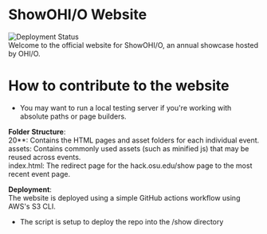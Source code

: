 # ShowOHI/O Website
![Deployment Status](https://github.com/hackohio/showohio/workflows/Show-site%20S3%20Deployment/badge.svg)  
Welcome to the official website for ShowOHI/O, an annual showcase hosted by OHI/O.

# How to contribute to the website
- You may want to run a local testing server if you're working with absolute paths or page builders.

**Folder Structure**:  
20**: Contains the HTML pages and asset folders for each individual event.  
assets: Contains commonly used assets (such as minified js) that may be reused across events.  
index.html: The redirect page for the hack.osu.edu/show page to the most recent event page.

**Deployment**:  
The website is deployed using a simple GitHub actions workflow using AWS's S3 CLI.
- The script is setup to deploy the repo into the /show directory
